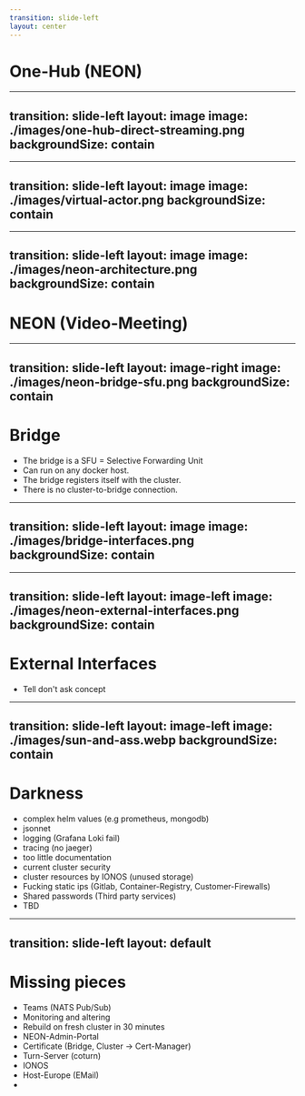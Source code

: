 ```yaml
---
transition: slide-left
layout: center
---
```

# One-Hub (NEON)

---
transition: slide-left
layout: image
image: ./images/one-hub-direct-streaming.png
backgroundSize: contain
---

---
transition: slide-left
layout: image
image: ./images/virtual-actor.png
backgroundSize: contain
---

---
transition: slide-left
layout: image
image: ./images/neon-architecture.png
backgroundSize: contain
---
# NEON (Video-Meeting)

---
transition: slide-left
layout: image-right
image: ./images/neon-bridge-sfu.png
backgroundSize: contain
---
# Bridge

- The bridge is a SFU = Selective Forwarding Unit
- Can run on any docker <span v-mark.underline.orange>host</span>.
- The bridge registers itself with the cluster.
- There is no <span v-mark.underline.orange>cluster-to-bridge connection</span>.


---
transition: slide-left
layout: image
image: ./images/bridge-interfaces.png
backgroundSize: contain
---

---
transition: slide-left
layout: image-left
image: ./images/neon-external-interfaces.png
backgroundSize: contain
---
# External Interfaces

- Tell don't ask concept


---
transition: slide-left
layout: image-left
image: ./images/sun-and-ass.webp
backgroundSize: contain
---
# Darkness

- complex helm values (e.g prometheus, mongodb)
- jsonnet
- logging (Grafana Loki fail)
- tracing (no jaeger)
- too little documentation
- current cluster security
- cluster resources by IONOS (unused storage)
- Fucking static ips (Gitlab, Container-Registry, Customer-Firewalls)
- Shared passwords (Third party services)
- TBD

---
transition: slide-left
layout: default
---
# Missing pieces

- Teams (NATS Pub/Sub)
- Monitoring and altering
- Rebuild on fresh cluster in 30 minutes
- NEON-Admin-Portal
- Certificate (Bridge, Cluster -> Cert-Manager)
- Turn-Server (coturn)
- IONOS
- Host-Europe (EMail)
- 

